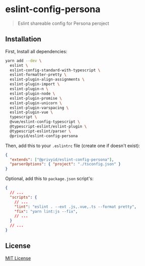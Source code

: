 # eslint-config-persona

> Eslint shareable config for Persona peroject

## Installation

First, Install all dependencies:

```sh
yarn add --dev \
  eslint \
  eslint-config-standard-with-typescript \
  eslint-formatter-pretty \
  eslint-plugin-align-assignments \
  eslint-plugin-import \
  eslint-plugin-n \
  eslint-plugin-node \
  eslint-plugin-promise \
  eslint-plugin-unicorn \
  eslint-plugin-varspacing \
  eslint-plugin-vue \
  typescript \
  @vue/eslint-config-typescript \
  @typescript-eslint/eslint-plugin \
  @typescript-eslint/parser \
  @privyid/eslint-config-persona
```

Then, add this to your `.eslintrc` file (create one if doesn't exist):

```json
{
  "extends": ["@privyid/eslint-config-persona"],
  "parserOptions": { "project": "./tsconfig.json" }
}
```

Optional, add this to `package.json` script's:

```json
{
  // ...
  "scripts": {
    // ...
    "lint": "eslint . --ext .js,.vue,.ts --format pretty",
    "fix": "yarn lint:js --fix",
    // ...
  }
  // ...
}
```

## License

[MIT License](/LICENSE)
